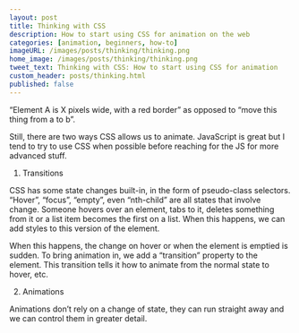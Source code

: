```yaml
---
layout: post
title: Thinking with CSS
description: How to start using CSS for animation on the web
categories: [animation, beginners, how-to]
imageURL: /images/posts/thinking/thinking.png
home_image: /images/posts/thinking/thinking.png
tweet_text: Thinking with CSS: How to start using CSS for animation
custom_header: posts/thinking.html
published: false
---
```




“Element A is X pixels wide, with a red border” as opposed to “move this thing from a to b”.

Still, there are two ways CSS allows us to animate. JavaScript is great but I tend to try to use CSS when possible before reaching for the JS for more advanced stuff.

1) Transitions

CSS has some state changes built-in, in the form of pseudo-class selectors. “Hover”, “focus”, “empty”, even “nth-child” are all states that involve change. Someone hovers over an element, tabs to it, deletes something from it or a list item becomes the first on a list. When this happens, we can add styles to this version of the element.

When this happens, the change on hover or when the element is emptied is sudden. To bring animation in, we add a “transition” property to the element. This transition tells it how to animate from the normal state to hover, etc.

2) Animations

Animations don’t rely on a change of state, they can run straight away and we can control them in greater detail.




